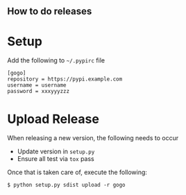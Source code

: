 How to do releases
------------------

Setup
=====

Add the following to `~/.pypirc` file
```
[gogo]
repository = https://pypi.example.com
username = username
password = xxxyyyzzz
```

Upload Release
==============

When releasing a new version, the following needs to occur
* Update version in `setup.py`
* Ensure all test via `tox` pass

Once that is taken care of, execute the following:
```
$ python setup.py sdist upload -r gogo
```
